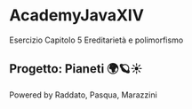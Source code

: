 # AcademyJavaXIV

Esercizio Capitolo 5 Ereditarietà e polimorfismo

## Progetto: Pianeti 🌍🪐☀️ 

Powered by Raddato, Pasqua, Marazzini
